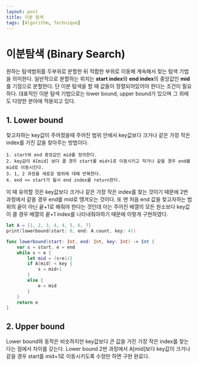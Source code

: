 ```yaml
---
layout: post
title: 이분 탐색
tags: [Algorithm, Technique]
---
```


# 이분탐색 (Binary Search)
원하는 탐색범위를 두부위로 분할한 뒤 적합한 부위로 이동해 계속해서 찾는 탐색 기법을 의미한다. 일반적으로 분할하는 위치는 **start index**와 **end index**의 중앙값인 **mid**를 기점으로 분할한다. 단 이분 탐색을 할 때 값들이 정렬되어있어야 한다는 조건이 필요하다. 대표적인 이분 탐색 기법으로는 lower bound, upper bound가 있으며 그 외에도 다양한 분야에 적용되고 있다.

## 1. Lower bound
찾고자하는 key값이 주어졌을때 주어진 범위 안에서 key값보다 크거나 같은 가장 작은 index를 가진 값을 찾아주는 방법이다.  
```
1. start와 end 중앙값인 mid를 정의한다.
2. key값이 A[mid] 보다 클 경우 start를 mid+1로 이동시키고 작거나 같을 경우 end를 mid로 이동시킨다.
3. 1, 2 과정을 새로운 범위에 대해 반복한다.
4. end <= start가 될시 end index를 return한다.
```
이 때 유의할 것은 key값보다 크거나 같은 가장 작은 index를 찾는 것이기 때문에 2번과정에서 같을 경우 end를 mid로 땡겨오는 것이다. 또 맨 처음 end 값을 찾고자하는 범위의 끝이 아닌 끝+1로 해줘야 한다는 것인데 이는 주어진 배열의 모든 원소보다 key값이 클 경우 배열의 끝+1 index를 나타내줘야하기 때문에 이렇게 구현하였다.
```swift
let A = [1, 2, 3, 4, 4, 5, 6, 7]
print(lowerbound(start: 0, end: A.count, key: 4))

func lowerbound(start: Int, end: Int, key: Int) -> Int {
    var s = start, e = end
    while s < e {
        let mid = (s+e)/2
        if A[mid] < key {
            s = mid+1
        }
        else {
            e = mid
        }
    }
    return e
}
```
## 2. Upper bound
Lower bound와 동작은 비슷하지만 key값보다 큰 값을 가진 가장 작은 index를 찾는다는 점에서 차이를 갖는다. Lower bound 2번 과정에서 A[mid]보다 key값이 크거나 같을 경우 start를 mid+1로 이동시키도록 수정만 하면 구현 완료다.  
